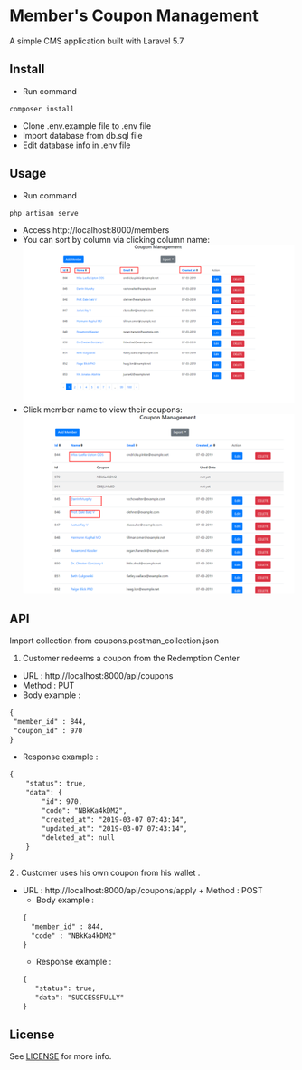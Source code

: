 # Member's Coupon Management

A simple CMS  application built with Laravel 5.7

## Install 
 - Run command
 ```
 composer install
 ```
 - Clone .env.example file to .env file
 - Import database from db.sql file
 - Edit database info in .env file
 
 ## Usage
 - Run command 
 ```
php artisan serve
```
 - Access http://localhost:8000/members 
 - You can sort by column via clicking column name: 
 ![](public/images/sort.png)
 - Click member name to view their coupons:
  ![](public/images/coupons.png)
  
## API
 Import collection from coupons.postman_collection.json
 1. Customer redeems a coupon from the Redemption Center 
   + URL : http://localhost:8000/api/coupons
   + Method : PUT
   + Body example :
   ```
   {
   	"member_id" : 844,
   	"coupon_id" : 970
   }
   ```
   + Response example :
   ```  
   {
       "status": true,
       "data": {
           "id": 970,
           "code": "NBkKa4kDM2",
           "created_at": "2019-03-07 07:43:14",
           "updated_at": "2019-03-07 07:43:14",
           "deleted_at": null
       }
   }
   ```
  2 . Customer uses his own coupon from his wallet .
   + URL : http://localhost:8000/api/coupons/apply
    + Method : POST
      + Body example :
      ```
      {
      	"member_id" : 844,
      	"code" : "NBkKa4kDM2"
      }
      ```
      + Response example :
      ```  
     {
         "status": true,
         "data": "SUCCESSFULLY"
     }
      ```
## License

See [LICENSE](LICENSE) for more info.
